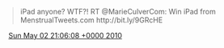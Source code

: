 > iPad anyone? WTF?\! RT @MarieCulverCom: Win iPad from MenstrualTweets\.com http://bit\.ly/9GRcHE

<img src="../../media/tweet.ico" width="12" /> [Sun May 02 21:06:08 +0000 2010](https://twitter.com/DromerDenker/status/13266223978)